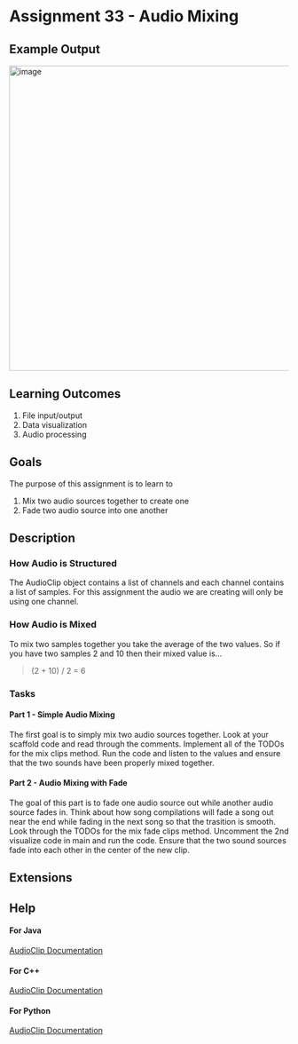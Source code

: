 # Assignment 33 - Audio Mixing

## Example Output

<img src="./audio.png" alt="image" width="550"></img>


## Learning Outcomes

1. File input/output
2. Data visualization
3. Audio processing


## Goals

 The purpose of this assignment is to learn to
 1. Mix two audio sources together to create one
 2. Fade two audio source into one another


## Description

### How Audio is Structured
The AudioClip object contains a list of channels and each channel contains a list of samples. For this assignment the audio we are creating will only be using one channel.

### How Audio is Mixed
To mix two samples together you take the average of the two values. So if you have two samples 2 and 10 then their mixed value is...

> (2 + 10) / 2 = 6

### Tasks

#### Part 1 - Simple Audio Mixing
The first goal is to simply mix two audio sources together. Look at your scaffold code and read through the comments. Implement all of the TODOs for the mix clips method. Run the code and listen to the values and ensure that the two sounds have been properly mixed together.

#### Part 2 - Audio Mixing with Fade

The goal of this part is to fade one audio source out while another audio source fades in. Think about how song compilations will fade a song out near the end while fading in the next song so that the trasition is smooth. Look through the TODOs for the mix fade clips method. Uncomment the 2nd visualize code in main and run the code. Ensure that the two sound sources fade into each other in the center of the new clip.


## Extensions


## Help

#### For Java
[AudioClip Documentation](https://bridgesuncc.github.io/doc/java-api/current/html/classbridges_1_1base_1_1_audio_clip.html)

#### For C++
[AudioClip Documentation](https://bridgesuncc.github.io/doc/cxx-api/current/html/classbridges_1_1datastructure_1_1_audio_clip.html)

#### For Python
[AudioClip Documentation](https://bridgesuncc.github.io/doc/python-api/current/html/classbridges_1_1audio__clip_1_1_audio_clip.html)
